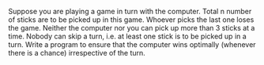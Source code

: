 Suppose you are playing a game in turn with the computer. Total n number of
sticks are to be picked up in this game. Whoever picks the last one loses the game. Neither the computer nor you can pick up more than 3 sticks at a time. Nobody can skip a turn, i.e.
at least one stick is to be picked up in a turn. Write a program to ensure that the computer
wins optimally (whenever there is a chance) irrespective of the turn.
